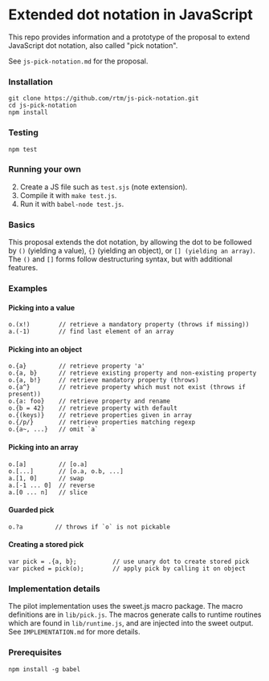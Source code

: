 # Extended dot notation in JavaScript

This repo provides information and a prototype of the proposal to extend JavaScript dot notation,
also called "pick notation".

See `js-pick-notation.md` for the proposal.

### Installation

    git clone https://github.com/rtm/js-pick-notation.git
    cd js-pick-notation
    npm install

### Testing

    npm test

### Running your own

 2. Create a JS file such as `test.sjs` (note extension).
 3. Compile it with `make test.js`.
 4. Run it with `babel-node test.js`.

### Basics

This proposal extends the dot notation,
by allowing the dot to be followed by `()` (yielding a value), `{}` (yielding an object), or `[] (yielding an array)`.
The `()` and `[]` forms follow destructuring syntax,
but with additional features.

### Examples

#### Picking into a value

    o.(x!)        // retrieve a mandatory property (throws if missing))
    a.(-1)        // find last element of an array

#### Picking into an object

    o.{a}         // retrieve property 'a'
    o.{a, b}      // retrieve existing property and non-existing property
    o.{a, b!}     // retrieve mandatory property (throws)
    o.{a^}        // retrieve property which must not exist (throws if present))
    o.{a: foo}    // retrieve property and rename
    o.{b = 42}    // retrieve property with default
    o.{(keys)}    // retrieve properties given in array
    o.{/p/}       // retrieve properties matching regexp
    o.{a~, ...}   // omit `a`

#### Picking into an array

    o.[a]         // [o.a]
    o.[...]       // [o.a, o.b, ...]
    a.[1, 0]      // swap
    a.[-1 ... 0]  // reverse
    a.[0 ... n]   // slice

#### Guarded pick

    o.?a         // throws if `o` is not pickable

#### Creating a stored pick

    var pick = .{a, b};          // use unary dot to create stored pick
    var picked = pick(o);        // apply pick by calling it on object

### Implementation details

The pilot implementation uses the sweet.js macro package.
The macro definitions are in `lib/pick.js`.
The macros generate calls to runtime routines which are found in `lib/runtime.js`,
and are injected into the sweet output.
See `IMPLEMENTATION.md` for more details.

### Prerequisites

    npm install -g babel
